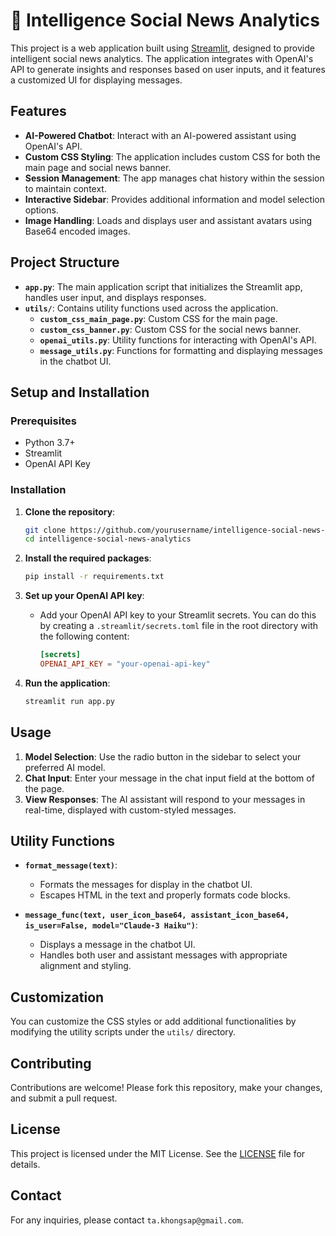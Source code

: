 

# 💬 Intelligence Social News Analytics

This project is a web application built using [Streamlit](https://streamlit.io/), designed to provide intelligent social news analytics. The application integrates with OpenAI's API to generate insights and responses based on user inputs, and it features a customized UI for displaying messages.

## Features

- **AI-Powered Chatbot**: Interact with an AI-powered assistant using OpenAI's API.
- **Custom CSS Styling**: The application includes custom CSS for both the main page and social news banner.
- **Session Management**: The app manages chat history within the session to maintain context.
- **Interactive Sidebar**: Provides additional information and model selection options.
- **Image Handling**: Loads and displays user and assistant avatars using Base64 encoded images.

## Project Structure

- **`app.py`**: The main application script that initializes the Streamlit app, handles user input, and displays responses.
- **`utils/`**: Contains utility functions used across the application.
  - **`custom_css_main_page.py`**: Custom CSS for the main page.
  - **`custom_css_banner.py`**: Custom CSS for the social news banner.
  - **`openai_utils.py`**: Utility functions for interacting with OpenAI's API.
  - **`message_utils.py`**: Functions for formatting and displaying messages in the chatbot UI.

## Setup and Installation

### Prerequisites

- Python 3.7+
- Streamlit
- OpenAI API Key

### Installation

1. **Clone the repository**:
   ```bash
   git clone https://github.com/yourusername/intelligence-social-news-analytics.git
   cd intelligence-social-news-analytics
   ```

2. **Install the required packages**:
   ```bash
   pip install -r requirements.txt
   ```

3. **Set up your OpenAI API key**:
   - Add your OpenAI API key to your Streamlit secrets. You can do this by creating a `.streamlit/secrets.toml` file in the root directory with the following content:
     ```toml
     [secrets]
     OPENAI_API_KEY = "your-openai-api-key"
     ```

4. **Run the application**:
   ```bash
   streamlit run app.py
   ```

## Usage

1. **Model Selection**: Use the radio button in the sidebar to select your preferred AI model.
2. **Chat Input**: Enter your message in the chat input field at the bottom of the page.
3. **View Responses**: The AI assistant will respond to your messages in real-time, displayed with custom-styled messages.

## Utility Functions

- **`format_message(text)`**:
  - Formats the messages for display in the chatbot UI.
  - Escapes HTML in the text and properly formats code blocks.

- **`message_func(text, user_icon_base64, assistant_icon_base64, is_user=False, model="Claude-3 Haiku")`**:
  - Displays a message in the chatbot UI.
  - Handles both user and assistant messages with appropriate alignment and styling.

## Customization

You can customize the CSS styles or add additional functionalities by modifying the utility scripts under the `utils/` directory.

## Contributing

Contributions are welcome! Please fork this repository, make your changes, and submit a pull request.

## License

This project is licensed under the MIT License. See the [LICENSE](LICENSE) file for details.

## Contact

For any inquiries, please contact `ta.khongsap@gmail.com`.
